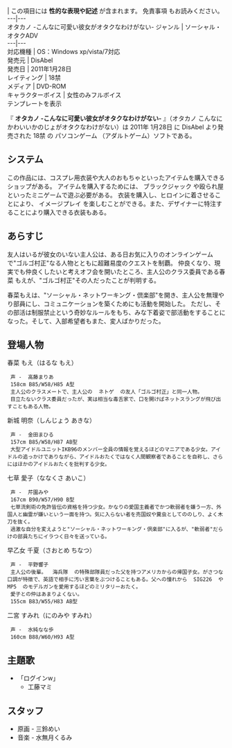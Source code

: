 |  この項目には **性的な表現や記述** が含まれます。  免責事項  もお読みください。  
---|---  
オタカノ -こんなに可愛い彼女がオタクなわけがない-  ジャンル  |  ソーシャル・オタクADV   
---|---  
対応機種  |  OS：Windows xp/vista/7対応   
発売元  |  DisAbel   
発売日  |  2011年1月28日   
レイティング  |  18禁   
メディア  |  DVD-ROM   
キャラクターボイス  |  女性のみフルボイス   
テンプレートを表示  
  
『 **オタカノ -こんなに可愛い彼女がオタクなわけがない-** 』（オタカノ こんなにかわいいかのじょがオタクなわけがない）は  2011年  1月28日
に  DisAbel  より発売された  18禁  の  パソコンゲーム  （アダルトゲーム）ソフトである。

##  システム  

この作品には、コスプレ用衣装や大人のおもちゃといったアイテムを購入できるショップがある。 アイテムを購入するためには、  ブラックジャック
や殴られ屋といったミニゲームで遊ぶ必要がある。 衣装を購入し、ヒロインに着させることにより、  イメージプレイ
を楽しむことができる。また、デザイナーに特注することにより購入できる衣装もある。

##  あらすじ  

友人はいるが彼女のいない主人公は、ある日お気に入りのオンラインゲームで"ゴルゴ村正"なる人物とともに超難易度のクエストを制覇。
仲良くなり、現実でも仲良くしたいと考えオフ会を開いたところ、主人公のクラス委員である春菜 もえが、"ゴルゴ村正"その人だったことが判明する。

春菜もえは、"ソーシャル・ネットワーキング・倶楽部"を開き、主人公を無理やり部員にし、コミュニケーションを築くためにも活動を開始した。
ただし、その部活は制服禁止という奇妙なルールをもち、みな下着姿で部活動をすることになった。そして、入部希望者もまた、変人ばかりだった。

##  登場人物  

春菜 もえ（はるな もえ）

     声 -  高藤まりあ 
     158cm B85/W58/H85 A型 
     主人公のクラスメートで、主人公の  ネトゲ  の友人「ゴルゴ村正」と同一人物。 
     目立たないクラス委員だったが、実は相当な毒舌家で、口を開けばネットスラングが飛び出すこともある人物。 
新城 明奈（しんじょう あきな）

     声 -  金田まひる 
     157cm B85/W58/H87 AB型 
     大型アイドルユニットIKB96のメンバー全員の情報を覚えるほどのマニアである少女。アイドルの追っかけでありながら、アイドルおたくではなく人間観察者であることを自称し、さらにはほかのアイドルおたくを批判する少女。 
七草 愛子（ななくさ あいこ）

     声 -  芹園みや 
     167cm B90/W57/H90 B型 
     七草流剣術の免許皆伝の資格を持つ少女。かなりの愛国主義者でかつ軟弱者を嫌う一方、外国人と幽霊が嫌いという一面を持つ。気に入らない者を売国奴や糞虫としてののしり、よく木刀を抜く。 
     過激な自分を変えようと"ソーシャル・ネットワーキング・倶楽部"に入るが、"軟弱者"だらけの部員たちにイラつく日々を送っている。 
早乙女 千夏（さおとめ ちなつ）

     声 -  平野響子 
     主人公の後輩。  海兵隊  の特殊部隊員だった父を持つアメリカからの帰国子女。がさつな口調が特徴で、英語で相手に汚い言葉をぶつけることもある。父への憧れから  SIG226  や  MP5  のモデルガンを愛用するほどのミリタリーおたく。 
     愛子との仲はあまりよくない。 
     155cm B83/W55/H83 AB型 
二宮 すみれ（にのみや すみれ）

     声 -  水純なな歩 
     160cm B88/W60/H93 A型 

##  主題歌  

  * 「ログインw」 
    * 工藤マミ 

##  スタッフ  

  * 原画 -  三鈴めい 
  * 音楽 -  水無月くるみ 


